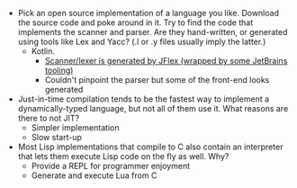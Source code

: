 - Pick an open source implementation of a language you like. Download the source code and poke around in it. Try to find the code that implements the scanner and parser. Are they hand-written, or generated using tools like Lex and Yacc? (.l or .y files usually imply the latter.)
	- Kotlin. 
		- [Scanner/lexer is generated by JFlex (wrapped by some JetBrains tooling)](https://github.com/JetBrains/kotlin/tree/master/compiler/psi/src/org/jetbrains/kotlin/lexer)
		- Couldn't pinpoint the parser but some of the front-end looks generated
- Just-in-time compilation tends to be the fastest way to implement a dynamically-typed language, but not all of them use it. What reasons are there to not JIT?
	- Simpler implementation
	- Slow start-up
- Most Lisp implementations that compile to C also contain an interpreter that lets them execute Lisp code on the fly as well. Why?
	- Provide a REPL for programmer enjoyment
	- Generate and execute Lua from C 
